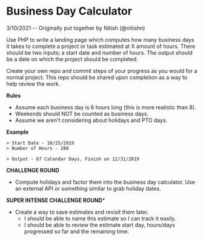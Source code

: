 # Business Day Calculator

3/10/2021 -- Originally put together by Nitish (@nitishn)

Use PHP to write a landing page which computes how many business days it takes to complete a project or task estimated at X amount of hours. There should be two inputs; a start date and number of hours. The output should be a date on which the project should be completed. 

Create your own repo and commit steps of your progress as you would for a normal project. This repo should be shared upon completion as a way to help review the work.

**Rules**

* Assume each business day is 6 hours long (this is more realistic than 8).
* Weekends should NOT be counted as business days. 
* Assume we aren't considering about holidays and PTO days. 

**Example**

```
> Start Date - 10/25/2019
> Number of Hours - 280

> Output - 67 Calendar Days, Finish on 12/31/2019
```

**CHALLENGE ROUND**

* Compute holidays and factor them into the business day calculator. Use an external API or something similar to grab holiday dates. 

**SUPER INTENSE CHALLENGE ROUND***
* Create a way to save estimates and revisit them later. 
    * I should be able to name this estimate so I can track it easily. 
    * I should be able to review the estimate start day, hours/days progressed so far and the remaining time. 
    



